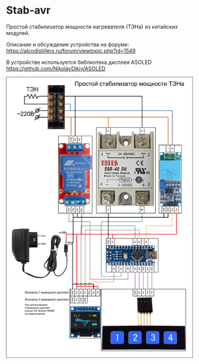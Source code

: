 # Stab-avr
Простой стабилизатор мощности нагревателя (ТЭНа) из китайских модулей.

Описание и обсуждение устройства на форуме:
https://alcodistillers.ru/forum/viewtopic.php?id=1549

В устройстве используется библиотека дисплея ASOLED
https://github.com/NikolayDikiy/ASOLED

<img src="https://github.com/JohnJohnov/Stab-avr/blob/main/Stab-avr_circuit.jpg" alt="alt text" style="max-width:100%;">
